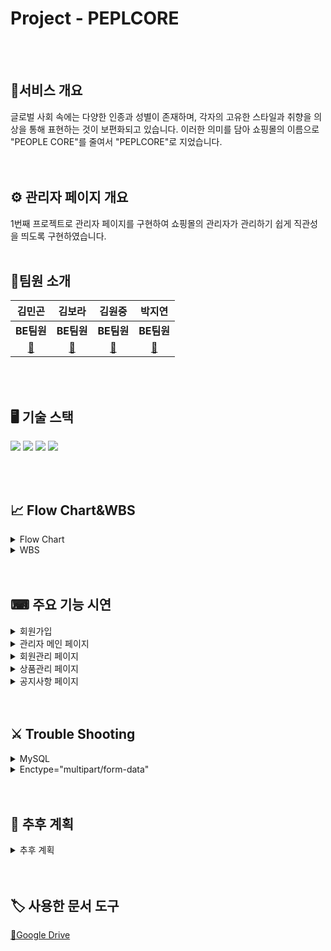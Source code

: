 # Project - PEPLCORE
  <br></br>

## 👗서비스 개요
글로벌 사회 속에는 다양한 인종과 성별이 존재하며, 각자의 고유한 스타일과 취향을 의상을 통해 표현하는 것이 보편화되고 있습니다. 이러한 의미를 담아 쇼핑몰의 이름으로 "PEOPLE CORE"를 줄여서 "PEPLCORE"로 지었습니다.<br>
  <br></br>
## ⚙ 관리자 페이지 개요
1번째 프로젝트로 관리자 페이지를 구현하여 쇼핑몰의 관리자가 관리하기 쉽게 직관성을 띄도록 구현하였습니다.
  <br></br>

## 👥팀원 소개
|**김민곤**|**김보라**|**김원중**|**박지연**| 
|:---:|:---:|:---:|:---:|
|**BE팀원**|**BE팀원**|**BE팀원**|**BE팀원**|
|[🔗](https://github.com/)|[🔗](https://github.com/kimpurple0520)|[🔗](https://github.com/gimpo5975)|[🔗](https://github.com/yeonjp)|

<br></br>
## 🖥 기술 스택
<img src="https://img.shields.io/badge/HTML5-E34F26?style=flat&logo=HTML5&logoColor=white" />
	<img src="https://img.shields.io/badge/CSS3-1572B6?style=flat&logo=CSS3&logoColor=white" />
	<img src="https://img.shields.io/badge/JDK17.0-%23000000?logo=openjdk" />
 <img src="[https://img.shields.io/badge/JDK17.0-%23000000?logo=openjdk](https://img.shields.io/badge/visualstudiocode-%235C2D91?logo=visualstudiocode)" />
 

  <br></br>
  
## 📈 Flow Chart&WBS
<details>
	<summary>Flow Chart</summary>
	<div markdown="1">
	<h4>흐름도</h4>
	<img src="https://github.com/yeonjp/peplcore/assets/50619898/067d7ef0-815c-4452-ba6f-a911ffdf9086" />
	<br></br>
	</div>
</details>
<details>
	<summary>WBS</summary>
	<div markdown="1">
	<h4>WBS-1</h4>
	<img src="https://github.com/yeonjp/peplcore/assets/50619898/fabecf2e-fc20-4fb5-9927-3e019393751c" />
	<br></br>
	</div>
	<div markdown="1">
	<h4>WBS-2</h4>
	<img src="https://github.com/yeonjp/peplcore/assets/50619898/ca78a88c-d017-4d84-b865-b1ed2ee4f4bdc" />
	<br></br>
	</div>
</details>
  <br></br>
  
## ⌨ 주요 기능 시연
<details>
	<summary>회원가입</summary>
	<div markdown="1">
	<h4>회원가입</h4>
	<img src="https://github.com/yeonjp/peplcore/assets/50619898/1101157d-701a-4adc-b0c1-3a33a8a661d6" />
	<br></br>
	</div>
</details>
<details>
	<summary>관리자 메인 페이지</summary>
	<div markdown="1">
	<h4>관리자 메인 페이지</h4>
	<img src="https://github.com/yeonjp/peplcore/assets/50619898/7b76376d-06b6-4ab7-989c-78cc9d1da1b7" />
	<br></br>
	</div>
</details>
<details>
	<summary>회원관리 페이지</summary>
	<div markdown="1">
	<h4>회원관리 페이지</h4>
	<img src="https://github.com/yeonjp/peplcore/assets/50619898/98a1ad7f-d889-4afe-82a3-822eea6864ed" />
	<br></br>
	</div>
</details>
<details>
	<summary>상품관리 페이지</summary>
	<div markdown="1">
	<h4>상품관리 페이지</h4>
	<img src="https://github.com/yeonjp/peplcore/assets/50619898/7fa89d43-42de-48b5-9a9e-4b6594e7efc8" />
	<br></br>
	</div>
</details>
<details>
	<summary>공지사항 페이지</summary>
	<div markdown="1">
	<h4>공지사항 페이지</h4>
	<img src="https://github.com/yeonjp/peplcore/assets/50619898/e48d3aac-f007-4137-a1a1-f72da089a7e1" />
	<br></br>
	</div>
</details>
  <br></br>
  
## ⚔ Trouble Shooting
<details>
	<summary>MySQL</summary>
	<div markdown="1">
	<h4>MySQL 오류</h4>
	<img src="https://github.com/yeonjp/peplcore/assets/50619898/e0e48124-bc9c-4f0e-a436-9f0d99b7e0c1" />
	<br></br>
	</div>
	<div markdown="1">
	<h4>MySQL 해결</h4>
	<img src="https://github.com/yeonjp/peplcore/assets/50619898/c3354622-0ba6-48bf-8245-2abf432b8aaf" />
	<br></br>
	</div>
</details>
<details>
	<summary>Enctype="multipart/form-data"</summary>
	<div markdown="1">
	<h4>Enctype 오류</h4>
	<img src="https://github.com/yeonjp/peplcore/assets/50619898/350c4377-badb-46de-abca-6ea6a4850a24" />
	<br></br>
	</div>
	<div markdown="1">
	<h4>Enctype 오류</h4>
	<img src="https://github.com/yeonjp/peplcore/assets/50619898/11498848-b0db-45af-ba4e-70309e386fd5" />
	<br></br>
	</div>
</details>
  <br></br>

## 📆 추후 계획
<details>
	<summary>추후 계획</summary>
	<div markdown="1">
	<h4>사용자 페이지 및 관리자 페이지 보완 계획</h4>
	<img src="https://github.com/yeonjp/peplcore/assets/50619898/e7f12edb-0a41-4afc-a331-e784610d3aeb" />
	<br></br>
	</div>
</details>
  <br></br>
  
## 🏷 사용한 문서 도구
[🔗Google Drive](https://drive.google.com/drive/folders/1FkgtakCxOT1lR2b5CqQNYS4lWRL1cztg?usp=sharing)
